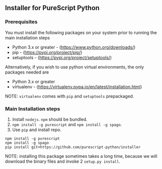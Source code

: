 ## Installer for PureScript Python

### Prerequisites
You must install the following packages on your system prior to running the main installation steps  
- Python 3.x or greater - (https://www.python.org/downloads/)
- pip - (https://pypi.org/project/pip/)
- setuptools - (https://pypi.org/project/setuptools/) 

Alternatively, if you wish to use python virtual environments, the only packages needed are  
- Python 3.x or greater
- virtualenv - (https://virtualenv.pypa.io/en/latest/installation.html)

NOTE: `virtualenv` comes with `pip` and `setuptools` prepackaged.

### Main Installation steps

1. Install `nodejs`. `npm` should be bundled.
2. `npm install -g purescript` and `npm install -g spago`.
3. Use `pip` and install repo.

```
npm install -g purescript
npm install -g spago
pip install git+https://github.com/purescript-python/installer
```

NOTE: installing this package sometimes takes a long time, because we will download  the binary files and invoke 2 `setup.py install`.
